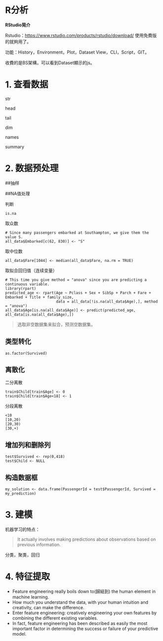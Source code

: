 # R分析

**RStudio简介**

Rstudio：https://www.rstudio.com/products/rstudio/download/
使用免費版的就夠用了。

功能：History，Environment，Plot，Dataset View，CLI，Script，GIT。

收費的是BS架構，可以看到Dataset顯示的js。


# 1. 查看数据
str

head

tail

dim

names

summary


# 2. 数据预处理

##抽样

##NA值处理

判断
```
is.na
```

取众数
```
# Since many passengers embarked at Southampton, we give them the value S.
all_data$Embarked[c(62, 830)] <- "S"
```

取中位数
```
all_data$Fare[1044] <- median(all_data$Fare, na.rm = TRUE)
```

取拟合回归值（连续变量）
```
# This time you give method = "anova" since you are predicting a continuous variable.
library(rpart)
predicted_age <- rpart(Age ~ Pclass + Sex + SibSp + Parch + Fare + Embarked + Title + family_size,
                       data = all_data[!is.na(all_data$Age),], method = "anova")
all_data$Age[is.na(all_data$Age)] <- predict(predicted_age, all_data[is.na(all_data$Age),])
```
>选取非空数据集来拟合，预测空数据集。

## 类型转化
```
as.factor(Survived)
```

## 离散化
二分离散
```
train$Child[train$Age] <- 0
train$Child[train$Age<18] <- 1
```

分段离散
```
<10
[10,20)
[20,30)
[30,+)
```

## 增加列和删除列
```
test$Survived <- rep(0,418)
test$Child <- NULL
```

## 构造数据框
```
my_solution <- data.frame(PassengerId = test$PassengerId, Survived = my_prediction)
```

# 3. 建模

机器学习的特点：
>It actually involves making predictions about observations based on previous information.

分类，聚类，回归

# 4. 特征提取

- Feature engineering really boils down to(歸結到) the human element in machine learning.
- How much you understand the data, with your human intuition and creativity, can make the difference.
- Enter feature engineering: creatively engineering your own features by combining the different existing variables.
- In fact, feature engineering has been described as easily the most important factor in determining the success or failure of your predictive model.
